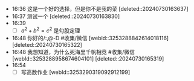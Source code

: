 
- 16:36 这是一个好的选择，但是你不是我的菜 
	[deleted::20240730163637]
- 16:37 测试一个
	[deleted::20240730163830]
- 16:39 
	- [ ] $a^2+b^2=c^2$ 是勾股定理 
- 16:48 你好的/:,@-D #收集/微信  [webId::3253288842614018116]
	[deleted::20240730165322]
- 16:48 我想知道，为什么死海里千帆相竞 #收集/微信  [webId::3253288958674604101]
	[deleted::20240730165319]
- 16:54 
	- [ ] 写高数作业 [webId::3253290319092912199]